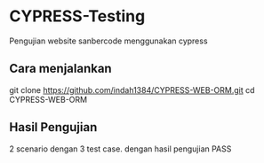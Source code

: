 # CYPRESS-Testing
Pengujian website sanbercode menggunakan cypress

## Cara menjalankan
git clone https://github.com/indah1384/CYPRESS-WEB-ORM.git
cd CYPRESS-WEB-ORM

## Hasil Pengujian
2 scenario dengan 3 test case. dengan hasil pengujian PASS





